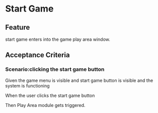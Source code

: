 # Start Game

## Feature

start game enters into the game play area window.

## Acceptance Criteria

### Scenario:clicking the start game button

  Given the game menu is visible
  and start game button is visible
  and the system is functioning

  When the user clicks the start game button

  Then Play Area module gets triggered.

